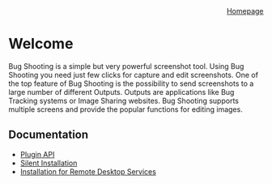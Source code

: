 <div align="right"><a href="http://www.bugshooting.com">Homepage</a></div>

# Welcome

Bug Shooting is a simple but very powerful screenshot tool. Using Bug Shooting you need just few clicks for capture and edit screenshots. One of the top feature of Bug Shooting is the possibility to send screenshots to a large number of different Outputs. Outputs are applications like Bug Tracking systems or Image Sharing websites. Bug Shooting supports multiple screens and provide the popular functions for editing images.

## Documentation

- [Plugin API](plugin.html)
- [Silent Installation](install_silent.html)
- [Installation for Remote Desktop Services](install_rdp.html)
